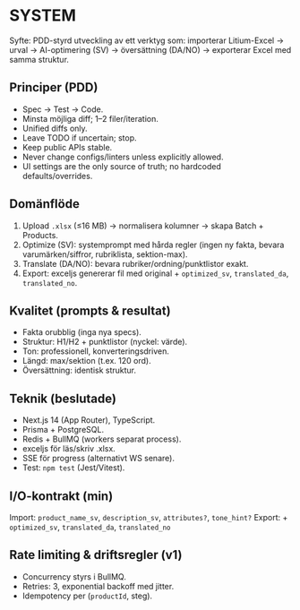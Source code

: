 # SYSTEM
Syfte: PDD-styrd utveckling av ett verktyg som: importerar Litium-Excel → urval → AI-optimering (SV) → översättning (DA/NO) → exporterar Excel med samma struktur.

## Principer (PDD)
- Spec → Test → Code.
- Minsta möjliga diff; 1–2 filer/iteration.
- Unified diffs only.
- Leave TODO if uncertain; stop.
- Keep public APIs stable.
- Never change configs/linters unless explicitly allowed.
- UI settings are the only source of truth; no hardcoded defaults/overrides.

## Domänflöde
1) Upload `.xlsx` (≤16 MB) → normalisera kolumner → skapa Batch + Products.
2) Optimize (SV): systemprompt med hårda regler (ingen ny fakta, bevara varumärken/siffror, rubriklista, sektion-max).
3) Translate (DA/NO): bevara rubriker/ordning/punktlistor exakt.
4) Export: exceljs genererar fil med original + `optimized_sv`, `translated_da`, `translated_no`.

## Kvalitet (prompts & resultat)
- Fakta orubblig (inga nya specs).
- Struktur: H1/H2 + punktlistor (nyckel: värde).
- Ton: professionell, konverteringsdriven.
- Längd: max/sektion (t.ex. 120 ord).
- Översättning: identisk struktur.

## Teknik (beslutade)
- Next.js 14 (App Router), TypeScript.
- Prisma + PostgreSQL.
- Redis + BullMQ (workers separat process).
- exceljs för läs/skriv .xlsx.
- SSE för progress (alternativt WS senare).
- Test: `npm test` (Jest/Vitest).

## I/O-kontrakt (min)
Import: `product_name_sv`, `description_sv`, `attributes?`, `tone_hint?`
Export: + `optimized_sv`, `translated_da`, `translated_no`

## Rate limiting & driftsregler (v1)
- Concurrency styrs i BullMQ.
- Retries: 3, exponential backoff med jitter.
- Idempotency per (`productId`, steg).
